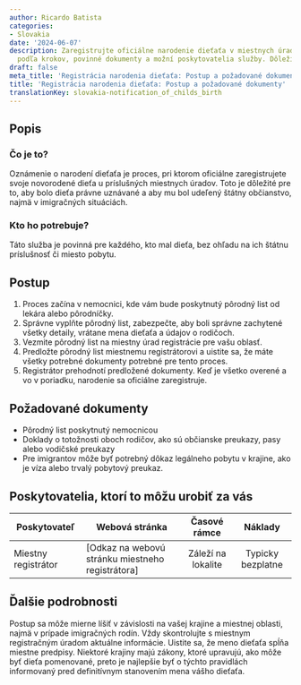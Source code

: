 ```yaml
---
author: Ricardo Batista
categories:
- Slovakia
date: '2024-06-07'
description: Zaregistrujte oficiálne narodenie dieťaťa v miestnych úradoch. Postup
  podľa krokov, povinné dokumenty a možní poskytovatelia služby. Dôležité aj pre imigrantov.
draft: false
meta_title: 'Registrácia narodenia dieťaťa: Postup a požadované dokumenty'
title: 'Registrácia narodenia dieťaťa: Postup a požadované dokumenty'
translationKey: slovakia-notification_of_childs_birth
---
```



## Popis
### Čo je to?
Oznámenie o narodení dieťaťa je proces, pri ktorom oficiálne zaregistrujete svoje novorodené dieťa u príslušných miestnych úradov. Toto je dôležité pre to, aby bolo dieťa právne uznávané a aby mu bol udeľený štátny občianstvo, najmä v imigračných situáciách.

### Kto ho potrebuje?
Táto služba je povinná pre každého, kto mal dieťa, bez ohľadu na ich štátnu príslušnosť či miesto pobytu.

## Postup
1. Proces začína v nemocnici, kde vám bude poskytnutý pôrodný list od lekára alebo pôrodníčky.
2. Správne vyplňte pôrodný list, zabezpečte, aby boli správne zachytené všetky detaily, vrátane mena dieťaťa a údajov o rodičoch.
3. Vezmite pôrodný list na miestny úrad registrácie pre vašu oblasť.
4. Predložte pôrodný list miestnemu registrátorovi a uistite sa, že máte všetky potrebné dokumenty potrebné pre tento proces.
5. Registrátor prehodnotí predložené dokumenty. Keď je všetko overené a vo v poriadku, narodenie sa oficiálne zaregistruje.

## Požadované dokumenty
- Pôrodný list poskytnutý nemocnicou
- Doklady o totožnosti oboch rodičov, ako sú občianske preukazy, pasy alebo vodičské preukazy
- Pre imigrantov môže byť potrebný dôkaz legálneho pobytu v krajine, ako je víza alebo trvalý pobytový preukaz.

## Poskytovatelia, ktorí to môžu urobiť za vás

| Poskytovateľ  |     Webová stránka     |     Časové rámce    |       Náklady      |
| --------------- | --------------- |  :-------------: | :-------------: |
| Miestny registrátor |  [Odkaz na webovú stránku miestneho registrátora] |      Záleží na lokalite |    Typicky bezplatne |

## Ďalšie podrobnosti
Postup sa môže mierne líšiť v závislosti na vašej krajine a miestnej oblasti, najmä v prípade imigračných rodín. Vždy skontrolujte s miestnym registračným úradom aktuálne informácie. Uistite sa, že meno dieťaťa spĺňa miestne predpisy. Niektoré krajiny majú zákony, ktoré upravujú, ako môže byť dieťa pomenované, preto je najlepšie byť o týchto pravidlách informovaný pred definitívnym stanovením mena vášho dieťaťa.